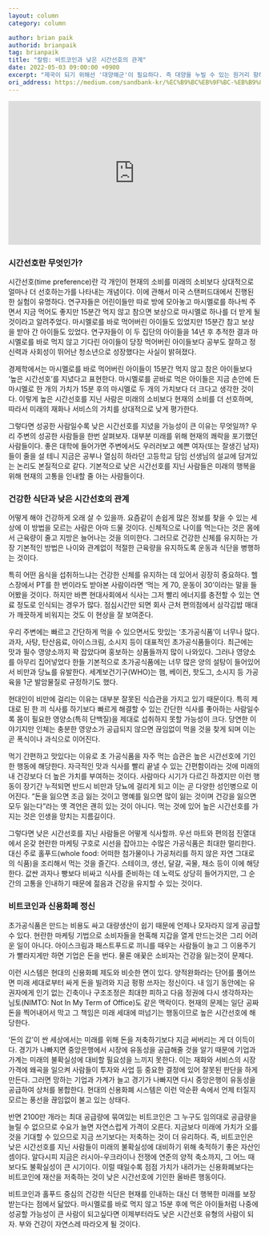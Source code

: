 ```yaml
---
layout: column
category: column

author: brian paik
authorid: brianpaik
tag: brianpaik
title: "칼럼: 비트코인과 낮은 시간선호의 관계"
date: 2022-05-03 09:00:00 +0900
excerpt: "제국이 되기 위해선 '대양해군'이 필요하다. 즉 대양을 누빌 수 있는 원거리 항해가 가능해야 한다."
ori_address: https://medium.com/sandbank-kr/%EC%B9%BC%EB%9F%BC-%EB%B9%84%ED%8A%B8%EC%BD%94%EC%9D%B8%EA%B3%BC-%EB%82%AE%EC%9D%80-%EC%8B%9C%EA%B0%84%EC%84%A0%ED%98%B8%EC%9D%98-%EA%B4%80%EA%B3%84-d2f0d542ec1a
---
```


<div style="width:100%;height:0;padding-bottom:57%;position:relative;"><iframe src="https://giphy.com/embed/3o6MbhEln7WjAKiqkM" width="100%" height="100%" style="position:absolute" frameBorder="0" class="giphy-embed" allowFullScreen></iframe></div>

### 시간선호란 무엇인가?

시간선호(time preference)란 각 개인이 현재의 소비를 미래의 소비보다 상대적으로 얼마나 더 선호하는가를 나타내는 개념이다. 이에 관해서 미국 스탠퍼드대에서 진행된 한 실험이 유명하다. 연구자들은 어린이들만 따로 방에 모아놓고 마시멜로를 하나씩 주면서 지금 먹어도 좋지만 15분간 먹지 않고 참으면 보상으로 마시멜로 하나를 더 받게 될 것이라고 알려주었다. 마시멜로를 바로 먹어버린 아이들도 있었지만 15분간 참고 보상을 받아 간 아이들도 있었다. 연구자들이 이 두 집단의 아이들을 14년 후 추적한 결과 마시멜로를 바로 먹지 않고 기다린 아이들이 당장 먹어버린 아이들보다 공부도 잘하고 정신력과 사회성이 뛰어난 청소년으로 성장했다는 사실이 밝혀졌다.

경제학에서는 마시멜로를 바로 먹어버린 아이들이 15분간 먹지 않고 참은 아이들보다 ‘높은 시간선호’를 지녔다고 표현한다. 마시멜로를 곧바로 먹은 아이들은 지금 손안에 든 마시멜로 한 개의 가치가 15분 후의 마시멜로 두 개의 가치보다 더 크다고 생각한 것이다. 이렇게 높은 시간선호를 지닌 사람은 미래의 소비보다 현재의 소비를 더 선호하며, 따라서 미래의 재화나 서비스의 가치를 상대적으로 낮게 평가한다.

그렇다면 성공한 사람일수록 낮은 시간선호를 지녔을 가능성이 큰 이유는 무엇일까? 우리 주변의 성공한 사람들을 한번 살펴보자. 대부분 미래를 위해 현재의 쾌락을 포기했던 사람들이다. 좋은 대학에 들어가면 주변에서도 우러러보고 예쁜 여자(또는 잘생긴 남자)들이 줄을 설 테니 지금은 공부나 열심히 하라던 고등학교 담임 선생님의 설교에 담겨있는 논리도 본질적으로 같다. 기본적으로 낮은 시간선호를 지닌 사람들은 미래의 행복을 위해 현재의 고통을 인내할 줄 아는 사람들이다.

### 건강한 식단과 낮은 시간선호의 관계

어떻게 해야 건강하게 오래 살 수 있을까. 요즘같이 손쉽게 많은 정보를 찾을 수 있는 세상에 이 방법을 모르는 사람은 아마 드물 것이다. 신체적으로 나이를 먹는다는 것은 몸에서 근육량이 줄고 지방은 늘어나는 것을 의미한다. 그러므로 건강한 신체를 유지하는 가장 기본적인 방법은 나이와 관계없이 적절한 근육량을 유지하도록 운동과 식단을 병행하는 것이다.

특히 어떤 음식을 섭취하느냐는 건강한 신체를 유지하는 데 있어서 굉장히 중요하다. 헬스장에서 PT를 한 번이라도 받아본 사람이라면 ‘먹는 게 70, 운동이 30’이라는 말을 들어봤을 것이다. 하지만 바쁜 현대사회에서 식사는 그저 빨리 에너지를 충전할 수 있는 연료 정도로 인식되는 경우가 많다. 점심시간만 되면 회사 근처 편의점에서 삼각김밥 매대가 깨끗하게 비워지는 것도 이 현상을 잘 보여준다.

우리 주변에는 빠르고 간단하게 먹을 수 있으면서도 맛있는 ‘초가공식품’이 너무나 많다. 과자, 사탕, 탄산음료, 아이스크림, 소시지 등이 대표적인 초가공식품들이다. 최근에는 맛과 필수 영양소까지 꽉 잡았다며 홍보하는 상품들까지 많이 나와있다. 그러나 영양소를 아무리 집어넣었다 한들 기본적으로 초가공식품에는 너무 많은 양의 설탕이 들어있어서 비만과 당뇨를 유발한다. 세계보건기구(WHO)는 햄, 베이컨, 핫도그, 소시지 등 가공육을 1군 발암물질로 규정하기도 했다.

현대인이 비만에 걸리는 이유는 대부분 잘못된 식습관을 가지고 있기 때문이다. 특히 제대로 된 한 끼 식사를 하기보다 빠르게 해결할 수 있는 간단한 식사를 좋아하는 사람일수록 몸이 필요한 영양소(특히 단백질)을 제대로 섭취하지 못할 가능성이 크다. 당연한 이야기지만 인체는 충분한 영양소가 공급되지 않으면 끊임없이 먹을 것을 찾게 되며 이는 곧 폭식이나 과식으로 이어진다.

먹기 간편하고 맛있다는 이유로 초 가공식품을 자주 먹는 습관은 높은 시간선호에 기인한 행동에 해당한다. 자극적인 맛과 식사를 빨리 끝낼 수 있는 간편함이라는 것에 미래의 내 건강보다 더 높은 가치를 부여하는 것이다. 사람마다 시기가 다르긴 하겠지만 이런 행동이 장기간 누적되면 반드시 비만과 당뇨에 걸리게 되고 이는 곧 다양한 성인병으로 이어진다. “돈을 잃으면 조금 잃는 것이고 명예를 잃으면 많이 잃는 것이며 건강을 잃으면 모두 잃는다”라는 옛 격언은 괜히 있는 것이 아니다. 먹는 것에 있어 높은 시간선호를 가지는 것은 인생을 망치는 지름길이다.

그렇다면 낮은 시간선호를 지닌 사람들은 어떻게 식사할까. 우선 마트와 편의점 진열대에서 온갖 현란한 마케팅 구호로 시선을 잡아끄는 수많은 가공식품은 최대한 멀리한다. 대신 주로 홀푸드(whole food: 어떠한 첨가물이나 가공처리를 하지 않은 자연 그대로의 식품)을 조리해서 먹는 것을 즐긴다. 스테이크, 생선, 달걀, 곡물, 채소 등이 이에 해당한다. 값싼 과자나 빵보다 비싸고 식사를 준비하는 데 노력도 상당히 들어가지만, 그 순간의 고통을 인내하기 때문에 젊음과 건강을 유지할 수 있는 것이다.

### 비트코인과 신용화폐 정신

초가공식품은 만드는 비용도 싸고 대량생산이 쉽기 때문에 언제나 모자라지 않게 공급할 수 있다. 현란한 마케팅 기법으로 소비자들을 현혹해 지갑을 열게 만드는것은 그리 어려운 일이 아니다. 아이스크림과 패스트푸드로 끼니를 때우는 사람들이 늘고 그 이용주기가 빨라지게만 하면 기업은 돈을 번다. 물론 애꿎은 소비자는 건강을 잃는것이 문제다.

이런 시스템은 현대의 신용화폐 제도와 비슷한 면이 있다. 양적완화라는 단어를 풀어쓰면 미래 세대로부터 싸게 돈을 빌려와 지금 펑펑 쓰자는 정신이다. 내 임기 동안에는 유권자에게 인기 없는 긴축이나 구조조정은 최대한 피하고 다음 정권에 다시 생각하자는 님토(NIMTO: Not In My Term of Office)도 같은 맥락이다. 현재의 문제는 일단 공짜 돈을 찍어내어서 막고 그 책임은 미래 세대에 떠넘기는 행동이므로 높은 시간선호에 해당한다.

‘돈의 값’이 싼 세상에서는 미래를 위해 돈을 저축하기보다 지금 써버리는 게 더 이득이다. 경기가 나빠지면 중앙은행에서 시장에 유동성을 공급해줄 것을 알기 때문에 기업과 가계는 미래의 불확실성에 대비할 필요성을 느끼지 못한다. 이는 재화와 서비스의 시장가격에 왜곡을 일으켜 사람들이 투자와 사업 등 중요한 결정에 있어 잘못된 판단을 하게 만든다. 그러면 망하는 기업과 가계가 늘고 경기가 나빠지면 다시 중앙은행이 유동성을 공급하여 상처를 봉합한다. 현대의 신용화폐 시스템은 이런 악순환 속에서 언제 터질지 모르는 풍선을 끊임없이 불고 있는 상태다.

반면 2100만 개라는 최대 공급량에 묶여있는 비트코인은 그 누구도 임의대로 공급량을 늘릴 수 없으므로 수요가 늘면 자연스럽게 가격이 오른다. 지금보다 미래에 가치가 오를 것을 기대할 수 있으므로 지금 쓰기보다는 저축하는 것이 더 유리하다. 즉, 비트코인은 낮은 시간선호를 지닌 사람들이 미래의 불확실성에 대비하기 위해 축적하기 좋은 자산인 셈이다. 알다시피 지금은 러시아-우크라이나 전쟁에 연준의 양적 축소까지, 그 어느 때보다도 불확실성이 큰 시기이다. 이럴 때일수록 점점 가치가 내려가는 신용화폐보다는 비트코인에 재산을 저축하는 것이 낮은 시간선호에 기인한 올바른 행동이다.

비트코인과 홀푸드 중심의 건강한 식단은 현재를 인내하는 대신 더 행복한 미래를 보장받는다는 점에서 닮았다. 마시멜로를 바로 먹지 않고 15분 후에 먹은 아이들처럼 나중에 성공할 가능성이 큰 사람이 되고싶다면 이제부터라도 낮은 시간선호 유형의 사람이 되자. 부와 건강이 자연스레 따라오게 될 것이다.